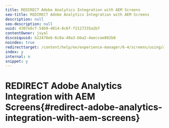 ```yaml
---
title: REDIRECT Adobe Analytics Integration with AEM Screens
seo-title: REDIRECT Adobe Analytics Integration with AEM Screens
description: null
seo-description: null
uuid: 4307e8cf-54b9-4014-8c6f-f2127335a2b7
contentOwner: jsyal
discoiquuid: b22478eb-6c8a-48a3-bba2-4aeccae882b8
noindex: true
redirecttarget: /content/help/en/experience-manager/6-4/screens/using/adobe-analytics-integration-aem-screens
index: y
internal: n
snippet: y
---
```


# REDIRECT Adobe Analytics Integration with AEM Screens{#redirect-adobe-analytics-integration-with-aem-screens}

